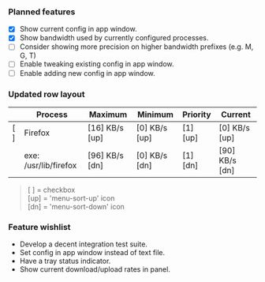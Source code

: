 ### Planned features
- [x] Show current config in app window.
- [x] Show bandwidth used by currently configured processes.
- [ ] Consider showing more precision on higher bandwidth prefixes (e.g. M, G, T)
- [ ] Enable tweaking existing config in app window.
- [ ] Enable adding new config in app window.

### Updated row layout
|     | Process               | Maximum        | Minimum       | Priority   | Current        |
| --- | --------------------- | -------------- | ------------- | ---------- | -------------- |  
| [ ] | Firefox | [16] KB/s [up] | [0] KB/s [up] | [1] [up] | [0] KB/s [up] |
|     | exe: /usr/lib/firefox | [96] KB/s [dn] | [0] KB/s [dn] | [1] [dn] | [90] KB/s [dn] |

> [ ] = checkbox  
> [up] = 'menu-sort-up' icon  
> [dn] = 'menu-sort-down' icon  

### Feature wishlist
- Develop a decent integration test suite.
- Set config in app window instead of text file.
- Have a tray status indicator.
- Show current download/upload rates in panel.
